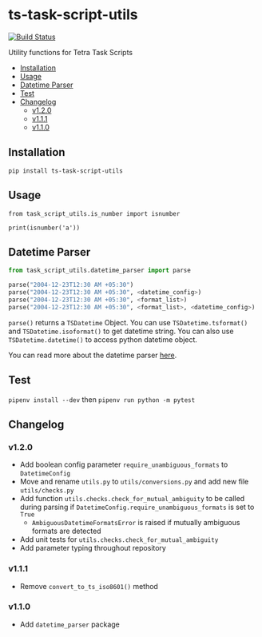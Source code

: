 # ts-task-script-utils <!-- omit in toc -->

[![Build Status](https://travis-ci.com/tetrascience/ts-task-script-utils.svg?branch=master)](https://travis-ci.com/tetrascience/ts-task-script-utils)

Utility functions for Tetra Task Scripts

- [Installation](#installation)
- [Usage](#usage)
- [Datetime Parser](#datetime-parser)
- [Test](#test)
- [Changelog](#changelog)
  - [v1.2.0](#v120)
  - [v1.1.1](#v111)
  - [v1.1.0](#v110)

## Installation

`pip install ts-task-script-utils`

## Usage

`from task_script_utils.is_number import isnumber`

`print(isnumber('a'))`

## Datetime Parser

```python
from task_script_utils.datetime_parser import parse

parse("2004-12-23T12:30 AM +05:30")
parse("2004-12-23T12:30 AM +05:30", <datetime_config>)
parse("2004-12-23T12:30 AM +05:30", <format_list>)
parse("2004-12-23T12:30 AM +05:30", <format_list>, <datetime_config>)
```

`parse()` returns a `TSDatetime` Object. You can use `TSDatetime.tsformat()` and
`TSDatetime.isoformat()` to get datetime string. You can also use
`TSDatetime.datetime()` to access python datetime object.

You can read more about the datetime parser [here](task_script_utils/datetime_parser/README.md).

## Test

`pipenv install --dev`
then
`pipenv run python -m pytest`

## Changelog

### v1.2.0

- Add boolean config parameter `require_unambiguous_formats` to `DatetimeConfig`
- Move and rename `utils.py` to `utils/conversions.py` and add new file `utils/checks.py`
- Add function `utils.checks.check_for_mutual_ambiguity` to be called during parsing if `DatetimeConfig.require_unambiguous_formats` is set to `True`
  - `AmbiguousDatetimeFormatsError` is raised if mutually ambiguous formats are detected
- Add unit tests for `utils.checks.check_for_mutual_ambiguity`
- Add parameter typing throughout repository

### v1.1.1

- Remove `convert_to_ts_iso8601()` method

### v1.1.0

- Add `datetime_parser` package
